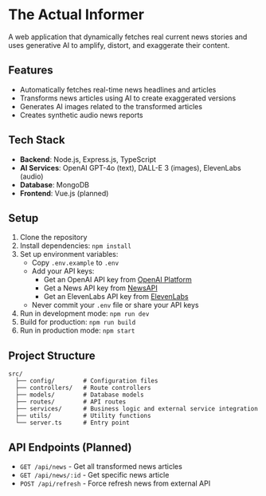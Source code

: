 # The Actual Informer

A web application that dynamically fetches real current news stories and uses generative AI to amplify, distort, and exaggerate their content.

## Features

- Automatically fetches real-time news headlines and articles
- Transforms news articles using AI to create exaggerated versions
- Generates AI images related to the transformed articles
- Creates synthetic audio news reports

## Tech Stack

- **Backend**: Node.js, Express.js, TypeScript
- **AI Services**: OpenAI GPT-4o (text), DALL-E 3 (images), ElevenLabs (audio)
- **Database**: MongoDB
- **Frontend**: Vue.js (planned)

## Setup

1. Clone the repository
2. Install dependencies: `npm install`
3. Set up environment variables:
   - Copy `.env.example` to `.env`
   - Add your API keys:
     - Get an OpenAI API key from [OpenAI Platform](https://platform.openai.com)
     - Get a News API key from [NewsAPI](https://newsapi.org)
     - Get an ElevenLabs API key from [ElevenLabs](https://elevenlabs.io)
   - Never commit your `.env` file or share your API keys
4. Run in development mode: `npm run dev`
5. Build for production: `npm run build`
6. Run in production mode: `npm start`

## Project Structure

```
src/
  ├── config/        # Configuration files
  ├── controllers/   # Route controllers
  ├── models/        # Database models
  ├── routes/        # API routes
  ├── services/      # Business logic and external service integration
  ├── utils/         # Utility functions
  └── server.ts      # Entry point
```

## API Endpoints (Planned)

- `GET /api/news` - Get all transformed news articles
- `GET /api/news/:id` - Get specific news article
- `POST /api/refresh` - Force refresh news from external API 
